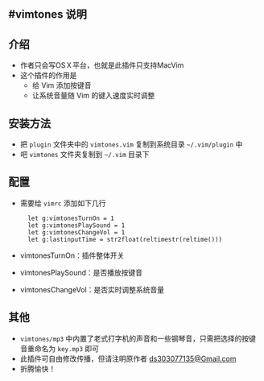 #vimtones 说明
----
## 介绍
- 作者只会写OSＸ平台，也就是此插件只支持MacVim
- 这个插件的作用是
  * 给 Vim 添加按键音
  * 让系统音量随 Vim 的键入速度实时调整

## 安装方法
- 把 `plugin` 文件夹中的 `vimtones.vim` 复制到系统目录 `~/.vim/plugin` 中
- 吧 `vimtones` 文件夹复制到 `~/.vim` 目录下

## 配置
- 需要给 `vimrc` 添加如下几行


		let g:vimtonesTurnOn = 1
		let g:vimtonesPlaySound = 1
		let g:vimtonesChangeVol = 1
		let g:lastinputTime = str2float(reltimestr(reltime()))
	
- vimtonesTurnOn：插件整体开关
- vimtonesPlaySound：是否播放按键音
- vimtonesChangeVol：是否实时调整系统音量

## 其他
- `vimtones/mp3` 中内置了老式打字机的声音和一些钢琴音，只需把选择的按键音重命名为 `key.mp3` 即可
- 此插件可自由修改传播，但请注明原作者 ds303077135@Gmail.com
- 折腾愉快！

